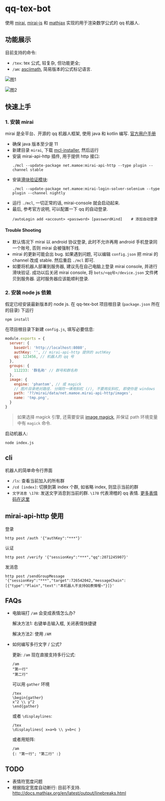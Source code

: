 # qq-tex-bot

使用 [mirai](https://github.com/mamoe/mirai), [mirai-js](https://github.com/Drincann/Mirai-js) 和 [mathjax](http://mathjax.org) 实现的用于渲染数学公式的 qq 机器人.

## 功能展示

目前支持的命令:

- `/tex`: tex 公式, 较复杂, 但功能更全;
- `/am`: [asciimath](https://zmx0142857.gitee.io/note/#math/example/asciimath), 简易版本的公式标记语言.

![图1](img/S10509-115328.jpg)

![图2](img/S10509-115344.jpg)

## 快速上手

### 1. 安装 mirai

mirai 是全平台、开源的 qq 机器人框架, 使用 java 和 kotlin 编写.  [官方用户手册](https://github.com/mamoe/mirai/blob/dev/docs/UserManual.md)

- 确保 java 版本至少是 11
- 新建目录 `mirai`, 下载 [mcl-installer](https://github.com/iTXTech/mcl-installer/releases), 然后运行
- 安装 mirai-api-http 插件, 用于提供 http 接口:
  ```shell
  ./mcl --update-package net.mamoe:mirai-api-http --type plugin --channel stable
  ```
- 安装[滑块验证模块](https://github.com/project-mirai/mirai-login-solver-selenium):
  ```shell
  ./mcl --update-package net.mamoe:mirai-login-solver-selenium --type plugin --channel nightly
  ```
- 运行 `./mcl`, 一切正常的话, mirai-console 就会启动起来.
- 最后, 参考官方说明, 可以配置一下 qq 的自动登录.
  ```shell
  /autoLogin add <account> <password> [passwordKind]    # 添加自动登录
  ```

#### Trouble Shooting

- 默认情况下 mirai 以 android 协议登录, 此时不允许再用 android
  手机登录同一个账号, 否则 mirai 会被强制下线.
- mirai 的更新可能会出 bug. 如果遇到问题, 可以编辑 `config.json` 把 mirai
  的 channel 改成 stable. 然后重启 `./mcl` 即可.
- 如要将机器人部署到服务器, 建议先在自己电脑上登录 mirai console,
  并进行滑块验证.  成功以后关闭 mirai console,
  将 `bots/<qq号>/device.json` 文件拷贝到服务器. 这时服务器应该能顺利登录.

### 2. 安装 node js 依赖

假定已经安装最新版本的 node js. 在 qq-tex-bot 项目根目录 (`package.json` 所在的目录) 下运行

```shell
npm install
```

在项目根目录下新建 `config.js`, 填写必要信息:

```js
module.exports = {
  server: {
    baseUrl: 'http://localhost:8080',
    authKey: '', // mirai-api-http 提供的 authKey
    qq: 123456, // 机器人的 qq 号
  },
  groups: {
    112233: '群名称' // 群号和群名称
  },
  image: {
    engine: 'phantom', // 或 magick
    // 图片目录绝对路径. 分隔符一律用斜杠 (/), 不要用反斜杠, 即使你是 windows
    path: '??/mirai/data/net.mamoe.mirai-api-http/images',
    name: 'tmp.png',
  }
}
```

> 如果选择 magick 引擎, 还需要安装 [image magick](https://magick.org), 并保证 path 环境变量中有 `magick` 命令.

启动机器人:

```shell
node index.js
```

## cli

机器人的简单命令行界面

- `/ls`: 查看当前加入的所有群
- `/cd [index]`: 切换到第 index 个群, 如省略 index, 则显示当前的群
- `文字消息 \178`: 发送文字消息到当前的群. `\178` 代表滑稽的 qq 表情.
  [更多表情码在这里](https://github.com/kyubotics/coolq-http-api/wiki/%E8%A1%A8%E6%83%85-CQ-%E7%A0%81-ID-%E8%A1%A8)

## mirai-api-http 使用

登录
```
http post /auth '{"authKey":"***"}'
```
认证
```
http post /verify '{"sessionKey":"***","qq":2071245907}'
```
发消息
```
http post /sendGroupMessage '{"sessionKey":"***","target":726542042,"messageChain":[{"type":"Plain","text":"本机器人不支持QQ表情喔~"}]}'
```

## FAQs

- 电脑端打 `/am` 会变成表情怎么办?

  解决方法1: 右键单击输入框, 关闭表情快捷键

  解决方法2: 使用 `/AM`

- 如何编写多行文字 / 公式?

  更新: `/am` 现在直接支持多行公式:
  ```
  /am
  "第一行"
  "第二行"
  ```
  可以用 `gather` 环境
  ```
  /tex
  \begin{gather}
  x^2 \\ y^2
  \end{gather}
  ```
  或者 `\displaylines`:
  ```
  /tex
  \displaylines{ x=a+b \\ y=b+c }
  ```
  或者用矩阵:
  ```
  /am
  {: "第一行"; "第二行" :}
  ```

## TODO

- 表情符宽度问题
- 根据指定宽度自动断行: 目前不支持. http://docs.mathjax.org/en/latest/output/linebreaks.html
